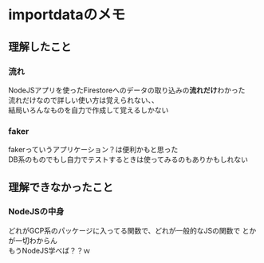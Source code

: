 # importdataのメモ

## 理解したこと

### 流れ
NodeJSアプリを使ったFirestoreへのデータの取り込みの**流れだけ**わかった  
流れだけなので詳しい使い方は覚えられない、、  
結局いろんなものを自力で作成して覚えるしかない

### faker
fakerっていうアプリケーション？は便利かもと思った  
DB系のものでもし自力でテストするときは使ってみるのもありかもしれない

## 理解できなかったこと

### NodeJSの中身
どれがGCP系のパッケージに入ってる関数で、どれが一般的なJSの関数で とかが一切わからん  
もうNodeJS学べば？？ｗ